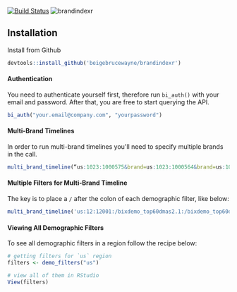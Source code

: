 [![Build Status](https://travis-ci.org/beigebrucewayne/brandindexr.svg?branch=master)](https://travis-ci.org/beigebrucewayne/brandindexr)
![brandindexr](https://i.imgur.com/1xMMvq1.png)

## Installation

Install from Github
```r
devtools::install_github('beigebrucewayne/brandindexr')
```

#### Authentication

You need to authenticate yourself first, therefore run `bi_auth()` with your email and password. After that, you are free to start querying the API.
```r
bi_auth("your.email@company.com", "yourpassword")
```

#### Multi-Brand Timelines

In order to run multi-brand timelines you'll need to specify multiple brands in the call.
```r
multi_brand_timeline(“us:1023:1000575&brand=us:1023:1000564&brand=us:1023:1000562”, start_date = “2017-10-11”, end_date = “2017-11-11”, scoring = “total”)
```

#### Multiple Filters for Multi-Brand Timeline

The key is to place a `/` after the colon of each demographic filter, like below:
```r
multi_brand_timeline('us:12:12001:/bixdemo_top60dmas2.1:/bixdemo_top60dmas2.2&brand=us:12:12005:/bixdemo_top60dmas2.1:/bixdemo_top60dmas2.2','2017-01-01','2017-02-01', 'total','16')
```

#### Viewing All Demographic Filters

To see all demographic filters in a region follow the recipe below:
```r
# getting filters for `us` region
filters <- demo_filters("us")

# view all of them in RStudio
View(filters)
```
